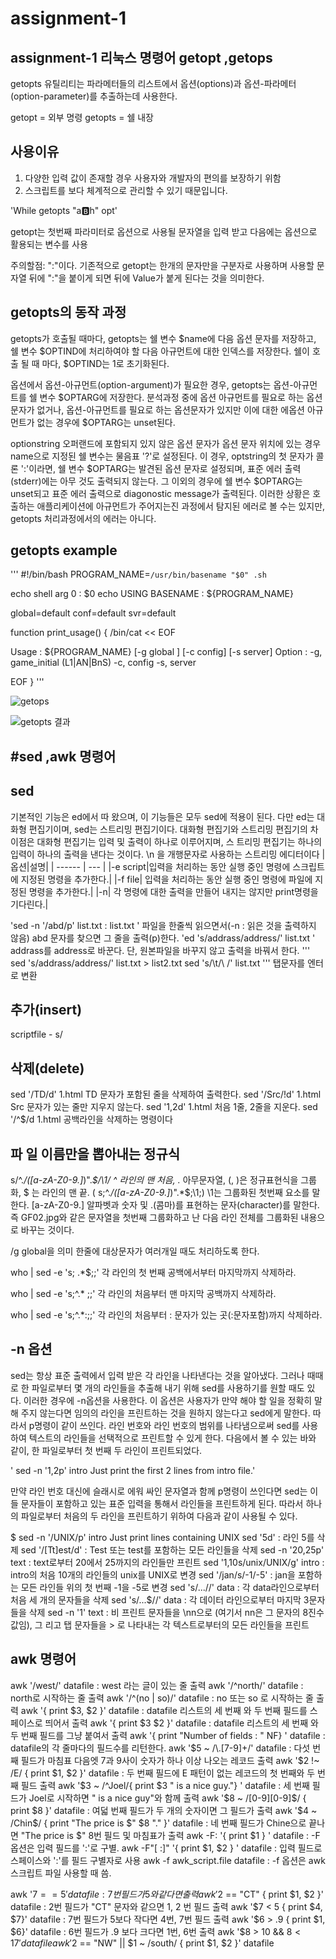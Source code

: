 # assignment-1
assignment-1
리눅스 명령어 getopt ,getops
--------------------------------------------------------------------------------------
getopts 유틸리티는 파라메터들의 리스트에서 옵션(options)과 옵션-파라메터(option-parameter)를 추출하는데 사용한다.

getopt = 외부 명령 
getopts = 쉘 내장

사용이유
------------------------
1. 다양한 입력 값이 존재할 경우 사용자와 개발자의 편의를 보장하기 위함 
2. 스크립트를 보다 체계적으로 관리할 수 있기 때문입니다.

'While getopts "a:b:h" opt'

getopt는 첫번째 파라미터로 옵션으로 사용될 문자열을 입력 받고 다음에는 옵션으로 활용되는 변수를 사용

주의할점: ":"이다. 기존적으로 getopt는 한개의 문자만을 구분자로 사용하며 사용할 문자열 뒤에 ":"을 붙이게 되면 뒤에 Value가 붙게 된다는 것을 의미한다.

getopts의 동작 과정
-------------------------
getopts가 호출될 때마다, getopts는 쉘 변수 $name에 다음 옵션 문자를 저장하고, 쉘 변수 $OPTIND에 처리하여야 할 다음 아규먼트에 대한 인덱스를 저장한다. 쉘이 호출 될 때 마다, $OPTIND는 1로 초기화된다.


옵션에서 옵션-아규먼트(option-argument)가 필요한 경우, getopts는 옵션-아규먼트를 쉘 변수 $OPTARG에 저장한다. 분석과정 중에 옵션 아규먼트를 필요로 하는 옵션문자가 없거나, 옵션-아규먼트를 필요로 하는 옵션문자가 있지만 이에 대한 에옵션 아규먼트가 없는 경우에 $OPTARG는 unset된다.


optionstring 오퍼랜드에 포함되지 있지 않은 옵션 문자가 옵션 문자 위치에 있는 경우 name으로 지정된 쉘 변수는 물음표 '?'로 설정된다. 이 경우, optstring의 첫 문자가 콜론 ':'이라면, 쉘 변수 $OPTARG는 발견된 옵션 문자로 설정되며, 표준 에러 출력(stderr)에는 아무 것도 출력되지 않는다. 그 이외의 경우에 쉘 변수 $OPTARG는 unset되고 표준 에러 출력으로 diagonostic message가 출력된다. 이러한 상황은 호출하는 애플리케이션에 아규먼트가 주어지는진 과정에서 탐지된 에러로 볼 수는 있지만, getopts 처리과정에서의 에러는 아니다.

getopts example
--------------------------------
'''
#!/bin/bash
PROGRAM_NAME=`/usr/bin/basename "$0" .sh`

echo shell arg 0 : $0
echo USING BASENAME : ${PROGRAM_NAME} 



global=default
conf=default
svr=default

 

function print_usage() {
/bin/cat << EOF

Usage :
    ${PROGRAM_NAME} [-g global ] [-c config] [-s server]
Option :
    -g, game_initial (L1|AN|BnS)
    -c, config
    -s, server

EOF
}
'''


![getops](https://user-images.githubusercontent.com/87855218/142197931-ea38ebaa-c526-432b-9823-38e9c2eb79ca.png)




![getopts 결과](https://user-images.githubusercontent.com/87855218/142197855-a346c04b-2dce-432f-a135-88a41a88f81c.png)



#sed ,awk 명령어
---------------
sed
-------------------------------------
기본적인 기능은 ed에서 따 왔으며, 이 기능들은 모두 sed에 적용이 된다. 다만 ed는 대화형 편집기이며,
sed는 스트리밍 편집기이다. 대화형 편집기와 스트리밍 편집기의 차이점은 대화형 편집기는 입력 및 출력이
하나로 이루어지며, 스 트리밍 편집기는 하나의 입력이 하나의 출력을 낸다는 것이다.
\n 을 개행문자로 사용하는 스트리밍 에디터이다
|옵션|설명|
| ------ | --- |
|-e script|입력을 처리하는 동안 실행 중인 명령에 스크립트에 지정된 명령을 추가한다.|
|-f file| 입력을 처리하는 동안 실행 중인 명령에 파일에 지정된 명령을 추가한다.|
|-n| 각 명령에 대한 출력을 만들어 내지는 않지만 print명령을 기다린다.|


'sed -n '/abd/p' list.txt : list.txt '
파일을 한줄씩 읽으면서(-n : 읽은 것을 출력하지 않음) abd 문자를 찾으면 그 줄을 출력(p)한다.
'ed 's/addrass/address/' list.txt '
addrass를 address로 바꾼다. 단, 원본파일을 바꾸지 않고 출력을 바꿔서 한다.
'''
sed 's/addrass/address/' list.txt > list2.txt
sed 's/\t/\ /' list.txt 
'''
탭문자를 엔터로 변환


추가(insert)
-----------------------------------
scriptfile - s/


삭제(delete)
-----------------------------------
sed '/TD/d' 1.html 
TD 문자가 포함된 줄을 삭제하여 출력한다.
sed '/Src/!d' 1.html 
Src 문자가 있는 줄만 지우지 않는다.
sed '1,2d' 1.html 
처음 1줄, 2줄을 지운다.
sed '/^$/d 1.html 
공백라인을 삭제하는 명령이다

파 일 이름만을 뽑아내는 정규식
-----------------------------------
s/^.*\/\([a-zA-Z0-9.]*\)".*$/\1/ ^
 라인의 맨 처음, .* 아무문자열, \(, \)은 정규표현식을 그룹화, $ 는 라인의 맨 끝.
( s;^.*\/\([a-zA-Z0-9.]*\)".*$;\1;) \1는 그룹화된 첫번째 요소를 말한다.
[a-zA-Z0-9.] 
알파벳과 숫자 및 .(콤마)를 표현하는 문자(character)를 말한다.
즉 GF02.jpg와 같은 문자열을 첫번째 그룹화하고 난 다음 라인 전체를 그룹화된 내용으로 바꾸는 것이다.

/g 
global을 의미 한줄에 대상문자가 여러개일 때도 처리하도록 한다.

who | sed -e 's; .*$;;' 
각 라인의 첫 번째 공백에서부터 마지막까지 삭제하라.

who | sed -e 's;^.* ;;' 
각 라인의 처음부터 맨 마지막 공백까지 삭제하라.

who | sed -e 's;^.*:;;' 
각 라인의 처음부터 : 문자가 있는 곳(:문자포함)까지 삭제하라.

-n 옵션
------------------------------------------------------------
sed는 항상 표준 출력에서 입력 받은 각 라인을 나타낸다는 것을 알아냈다. 그러나 때때로 한 파일로부터 몇 개의 라인들을 추출해 내기 위해 sed를 사용하기를 원할 때도 있다. 이러한 경우에 -n옵션을 사용한다. 이 옵션은 사용자가 만약 해야 할 일을 정확히 말해 주지 않는다면 임의의 라인을 프린트하는 것을 원하지 않는다고 sed에게 말한다. 따라서 p명령이 같이 쓰인다. 라인 번호와 라인 번호의 범위를 나타냄으로써 sed를 사용하여 텍스트의 라인들을 선택적으로 프린트할 수 있게 한다. 다음에서 볼 수 있는 바와 같이, 한 파일로부터 첫 번째 두 라인이 프린트되었다.

' sed -n '1,2p' intro Just print the first 2 lines from intro file.'

만약 라인 번호 대신에 슬래시로 에워 싸인 문자열과 함께 p명령이 쓰인다면 sed는 이들 문자들이 포함하고 있는 표준 입력을 통해서 라인들을 프린트하게 된다. 따라서 하나의 파일로부터 처음의 두 라인을 프린트하기 위하여 다음과 같이 사용될 수 있다.

$ sed -n '/UNIX/p' intro Just print lines containing UNIX
sed '5d' : 라인 5를 삭제
sed '/[Tt]est/d' : Test 또는 test를 포함하는 모든 라인들을 삭제
sed -n '20,25p' text : text로부터 20에서 25까지의 라인들만 프린트
sed '1,10s/unix/UNIX/g' intro : intro의 처음 10개의 라인들의 unix를 UNIX로 변경
sed '/jan/s/-1/-5' : jan을 포함하는 모든 라인들 위의 첫 번째 -1을 -5로 변경
sed 's/...//' data : 각 data라인으로부터 처음 세 개의 문자들을 삭제
sed 's/...$//' data : 각 데이터 라인으로부터 마지막 3문자들을 삭제
sed -n '1' text : 비 프린트 문자들을 \nn으로 (여기서 nn은 그 문자의 8진수 값임),
그 리고 탭 문자들을 > 로 나타내는 각 텍스트로부터의 모든 라인들을 프린트

awk 명령어
--------------------------------------------
awk '/west/' datafile : west 라는 글이 있는 줄 출력
awk '/^north/' datafile : north로 시작하는 줄 출력
awk '/^(no | so)/' datafile : no 또는 so 로 시작하는 줄 출력
awk '{ print $3, $2 }' datafile : datafile 리스트의 세 번째 와 두 번째 필드를 스페이스로 띄어서 출력
awk '{ print $3 $2 }' datafile : datafile 리스트의 세 번째 와 두 번째 필드를 그냥 붙여서 출력
awk '{ print "Number of fields : " NF} ' datafile : datafile의 각 줄마다의 필드수를 리턴한다.
awk '$5 ~ /\.[7-9]+/' datafile : 다섯 번째 필드가 마침표 다음엣 7과 9사이 숫자가 하나 이상 나오는 레코드 출력
awk '$2 !~ /E/ { print $1, $2 }' datafile : 두 번째 필드에 E 패턴이 없는 레코드의 첫 번째와 두 번째 필드 출력
awk '$3 ~ /^Joel/{ print $3 " is a nice guy."} ' datafile : 세 번째 필드가 Joel로 시작하면 " is a nice guy"와 함께 출력
awk '$8 ~ /[0-9][0-9]$/ { print $8 }' datafile : 여덟 번째 필드가 두 개의 숫자이면 그 필드가 출력
awk '$4 ~ /Chin$/ { print "The price is $" $8 "." }' datafile : 네 번째 필드가 Chine으로 끝나면 "The price is $" 8번 필드 및 마침표가 출력
awk -F: '{ print $1 } ' datafile : -F 옵션은 입력 필드를 ':'로 구별.
awk -F"[ :]" '{ print $1, $2 } ' datafile : 입력 필드로 스페이스와 ':'를 필드 구별자로 사용
awk -f awk_script.file datafile : -f 옵션은 awk 스크립트 파일 사용할 때 씀.


awk '$7 == 5' datafile : 7번 필드가 5와 같다면 출력
awk '$2 == "CT" { print $1, $2 }' datafile : 2번 필드가 "CT" 문자와 같으면 1, 2 번 필드 출력
awk '$7 < 5 { print $4, $7}' datafile : 7번 필드가 5보다 작다면 4번, 7번 필드 출력
awk '$6 > .9 { print $1, $6}' datafile : 6번 필드가 .9 보다 크다면 1번, 6번 출력
awk '$8 > 10 && $8 < 17 ' datafile
awk '$2 == "NW" || $1 ~ /south/ { print $1, $2 }' datafile
